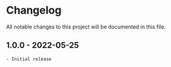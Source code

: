 # Changelog
All notable changes to this project will be documented in this file.

## 1.0.0 - 2022-05-25
    - Initial release
